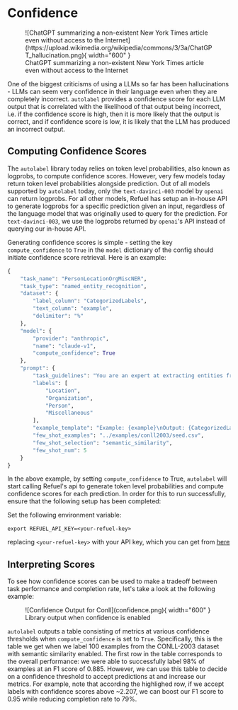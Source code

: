 # Confidence

<figure markdown>
  ![ChatGPT summarizing a non-existent New York Times article even without access to the Internet](https://upload.wikimedia.org/wikipedia/commons/3/3a/ChatGPT_hallucination.png){ width="600" }
  <figcaption>ChatGPT summarizing a non-existent New York Times article even without access to the Internet</figcaption>
</figure>

One of the biggest criticisms of using a LLMs so far has been hallucinations - LLMs can seem very confidence in their language even when they are completely incorrect. `autolabel` provides a confidence score for each LLM output that is correlated with the likelihood of that output being incorrect, i.e. if the confidence score is high, then it is more likely that the output is correct, and if confidence score is low, it is likely that the LLM has produced an incorrect output.

## Computing Confidence Scores

The `autolabel` library today relies on token level probabilities, also known as logprobs, to compute confidence scores. However, very few models today return token level probabilities alongside prediction. Out of all models supported by `autolabel` today, only the `text-davinci-003` model by `openai` can return logprobs. For all other models, Refuel has setup an in-house API to generate logprobs for a specific prediction given an input, regardless of the language model that was originally used to query for the prediction. For `text-davinci-003`, we use the logprobs returned by `openai`'s API instead of querying our in-house API.

Generating confidence scores is simple - setting the key `compute_confidence` to `True` in the `model` dictionary of the config should initiate confidence score retrieval. Here is an example:

```python
{
    "task_name": "PersonLocationOrgMiscNER",
    "task_type": "named_entity_recognition",
    "dataset": {
        "label_column": "CategorizedLabels",
        "text_column": "example",
        "delimiter": "%"
    },
    "model": {
        "provider": "anthropic",
        "name": "claude-v1",
        "compute_confidence": True
    },
    "prompt": {
        "task_guidelines": "You are an expert at extracting entities from text.",
        "labels": [
            "Location",
            "Organization",
            "Person",
            "Miscellaneous"
        ],
        "example_template": "Example: {example}\nOutput: {CategorizedLabels}",
        "few_shot_examples": "../examples/conll2003/seed.csv",
        "few_shot_selection": "semantic_similarity",
        "few_shot_num": 5
    }
}
```

In the above example, by setting `compute_confidence` to True, `autolabel` will start calling Refuel's api to generate token level probabilities and compute confidence scores for each prediction. In order for this to run successfully, ensure that the following setup has been completed:

Set the following environment variable:
```
export REFUEL_API_KEY=<your-refuel-key>
```
replacing `<your-refuel-key>` with your API key, which you can get from [here](https://refuel-ai.typeform.com/llm-access)

## Interpreting Scores

To see how confidence scores can be used to make a tradeoff between task performance and completion rate, let's take a look at the following example:

<figure markdown>
  ![Confidence Output for Conll](confidence.png){ width="600" }
  <figcaption>Library output when confidence is enabled</figcaption>
</figure>

`autolabel` outputs a table consisting of metrics at various confidence thresholds when `compute_confidence` is set to `True`. Specifically, this is the table we get when we label 100 examples from the CONLL-2003 dataset with semantic similarity enabled. The first row in the table corresponds to the overall performance: we were able to successfully label 98% of examples at an F1 score of 0.885. However, we can use this table to decide on a confidence threshold to accept predictions at and increase our metrics. For example, note that according the highlighed row, if we accept labels with confidence scores above ~2.207, we can boost our F1 score to 0.95 while reducing completion rate to 79%. 